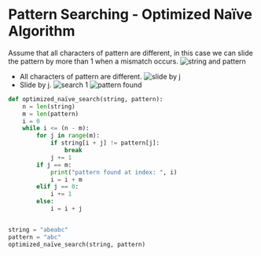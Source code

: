 # Pattern Searching - Optimized Naïve Algorithm
Assume that all characters of pattern are different, in this case we can slide the pattern by more than 1 when a mismatch occurs. 
![string and pattern](https://dev-to-uploads.s3.amazonaws.com/uploads/articles/eeqndcx6ied5zqwwfn23.png)
- All characters of pattern are different.
![slide by j](https://dev-to-uploads.s3.amazonaws.com/uploads/articles/e8hhii7h4k5kh90jow77.png)
- Slide by j.
![search 1](https://dev-to-uploads.s3.amazonaws.com/uploads/articles/r927f649npl2s59b60u9.png)
![pattern found](https://dev-to-uploads.s3.amazonaws.com/uploads/articles/ttk7fti24vwlrj3axt7p.png)
```python
def optimized_naïve_search(string, pattern):
    n = len(string)
    m = len(pattern)
    i = 0
    while i <= (n - m):
        for j in range(m):
            if string[i + j] != pattern[j]:
                break
            j += 1
        if j == m:
            print("pattern found at index: ", i)
            i = i + m
        elif j == 0:
            i += 1
        else:
            i = i + j


string = "abeabc"
pattern = "abc"
optimized_naïve_search(string, pattern)

```
 